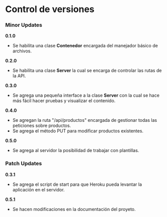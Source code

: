 # Control de versiones

### Minor Updates
**0.1.0**
* Se habilita una clase **Contenedor** encargada del manejador básico de archivos.

**0.2.0**
* Se habilita una clase **Server** la cual se encarga de controlar las rutas de la API.

**0.3.0**
* Se agrega una pequeña interface a la clase **Server** con la cual se hace más fácil hacer pruebas y visualizar el contenido.

**0.4.0**
* Se agregan la ruta "/api/productos" encargada de gestionar todas las peticiones sobre productos.
* Se agrega el método PUT para modificar productos existentes.

**0.5.0** 
* Se agrega al servidor la posibilidad de trabajar con plantillas.

### Patch Updates
**0.3.1** 
* Se agrega el script de start para que Heroku pueda levantar la aplicación en el servidor.

**0.5.1**
* Se hacen modificaciones en la documentación del proyeto.
